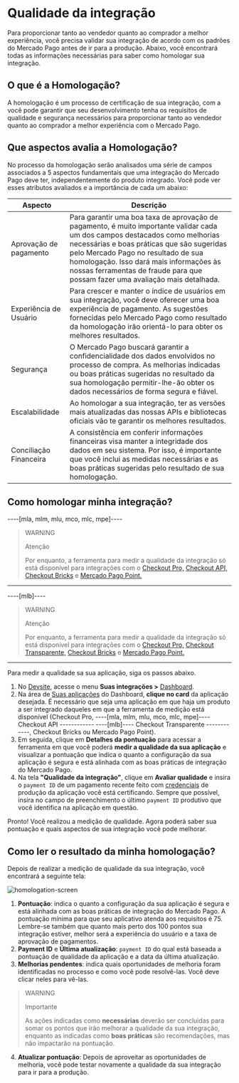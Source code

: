 # Qualidade da integração

Para proporcionar tanto ao vendedor quanto ao comprador a melhor experiência, você precisa validar sua integração de acordo com os padrões do Mercado Pago antes de ir para a produção.
Abaixo, você encontrará todas as informações necessárias para saber como homologar sua integração.

## O que é a Homologação?

A homologação é um processo de certificação de sua integração, com a você pode garantir que seu desenvolvimento tenha os requisitos de qualidade e segurança necessários para proporcionar tanto ao vendedor quanto ao comprador a melhor experiência com o Mercado Pago.

## Que aspectos avalia a Homologação?
No processo da homologação serão analisados ​​uma série de campos associados a 5 aspectos fundamentais que uma integração do Mercado Pago deve ter, independentemente do produto integrado. 
Você pode ver esses atributos avaliados e a importância de cada um abaixo:

| **Aspecto**                  | **Descrição**                                                                                                                                                                                                                                                                                                                                     |
|--------------------------|-----------------------------------------------------------------------------------------------------------------------------------------------------------------------------------------------------------------------------------------------------------------------------------------------------------------------------------------------|
|   Aprovação de pagamento | Para garantir uma boa taxa de aprovação de pagamento, é muito importante validar cada um dos campos destacados como melhorias necessárias e boas práticas que são sugeridas pelo Mercado Pago no resultado de sua homologação. Isso dará mais informações às nossas ferramentas de fraude para que possam fazer uma avaliação mais detalhada. |
| Experiência de Usuário   | Para crescer e manter o índice de usuários em sua integração, você deve oferecer uma boa experiência de pagamento. As sugestões fornecidas pelo Mercado Pago como resultado da homologação irão orientá-lo para obter os melhores resultados.                                                                                                 |
| Segurança                | O Mercado Pago buscará garantir a confidencialidade dos dados envolvidos no processo de compra. As melhorias indicadas ou boas práticas sugeridas no resultado da sua homologação permitir-lhe-ão obter os dados necessários de forma segura e fiável.                                                                                        |
| Escalabilidade           | Ao homologar a sua integração, ter as versões mais atualizadas das nossas APIs e bibliotecas oficiais vão te garantir os melhores resultados.                                                                                                                                                                                                 |
| Conciliação Financeira   | A consistência em conferir informações financeiras visa manter a integridade dos dados em seu sistema. Por isso, é importante que você inclui as medidas necessárias e as boas práticas sugeridas pelo resultado de sua homologação.                                                                                                          |

## Como homologar minha integração?

----[mla, mlm, mlu, mco, mlc, mpe]---- 
> WARNING
>
> Atenção
>
> Por enquanto, a ferramenta para medir a qualidade da integração só está disponível para integrações com o [Checkout Pro,](/developers/pt/docs/checkout-pro/landing) [Checkout API,](/developers/pt/docs/checkout-api/landing) [Checkout Bricks](/developers/pt/docs/checkout-bricks/landing) e [Mercado Pago Point.](/developers/pt/docs/mp-point/landing)

------------
----[mlb]---- 
> WARNING
>
> Atenção
>
> Por enquanto, a ferramenta para medir a qualidade da integração só está disponível para integrações com o [Checkout Pro,](/developers/pt/docs/checkout-pro/landing) [Checkout Transparente,](/developers/pt/docs/checkout-api/landing) [Checkout Bricks](/developers/pt/docs/checkout-bricks/landing) e [Mercado Pago Point.](/developers/pt/docs/mp-point/landing)


------------

Para medir a qualidade sa sua aplicação, siga os passos abaixo.

1. No [Devsite](/developers/pt/docs), acesse o menu **Suas integrações >** [Dashboard](https://mercadopago[FAKER][URL][DOMAIN]/developers/panel/app).
2. Na área de [Suas aplicações](/developers/pt/guides/additional-content/dashboard/applications) do Dashboard, **clique no card** da aplicação desejada. É necessário que seja uma aplicação em que haja um produto a ser integrado daqueles em que a ferramenta de medição está disponível (Checkout Pro, ----[mla, mlm, mlu, mco, mlc, mpe]---- Checkout API ------------ ----[mlb]---- Checkout Transparente ------------, Checkout Bricks ou Mercado Pago Point).
3. Em seguida, clique em **Detalhes da pontuação** para acessar a ferramenta em que você poderá **medir a qualidade da sua aplicação** e visualizar a pontuação que indica o quanto a configuração da sua aplicação é segura e está alinhada com as boas práticas de integração do Mercado Pago. 
4. Na tela **"Qualidade da integração"**, clique em **Avaliar qualidade** e insira o `payment ID` de um pagamento recente feito com [credenciais](/developers/pt/guides/additional-content/credentials/credentials) de produção da aplicação você está certificando. Sempre que possível, insira no campo de preenchimento o último `payment ID` produtivo que você identifica na aplicação em questão.

Pronto! Você realizou a medição de qualidade. Agora poderá saber sua pontuação e quais aspectos de sua integração você pode melhorar.

## Como ler o resultado da minha homologação?

Depois de realizar a medição de qualidade da sua integração, você encontrará a seguinte tela:

![homologation-screen](/homologator/integration-quality-screen-pt.png)

1. **Pontuação**: indica o quanto a configuração da sua aplicação é segura e está alinhada com as boas práticas de integração do Mercado Pago. A pontuação mínima para que seu aplicativo atenda aos requisitos é 75. Lembre-se também que quanto mais perto dos 100 pontos sua integração estiver, melhor será a experiência do usuário e a taxa de aprovação de pagamentos.
2. **Payment ID** e **Última atualização**: `payment ID` do qual está baseada a pontuação de qualidade da aplicação e a data da última atualização.
3. **Melhorias pendentes**: indica quais oportunidades de melhoria foram identificadas no processo e como você pode resolvê-las. Você deve clicar neles para vê-las.

> WARNING
>
> Importante
>
> As ações indicadas como **necessárias** deverão ser concluidas para somar os pontos que irão melhorar a qualidade da sua integração, enquanto as indicadas como **boas práticas** são recomendações, mas não impactarão na pontuação.

4. **Atualizar pontuação**: Depois de aproveitar as oportunidades de melhoria, você pode testar novamente a qualidade da sua integração para ir para a produção.
